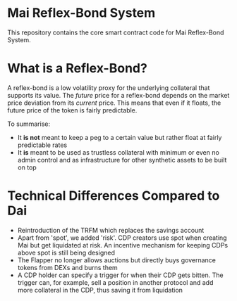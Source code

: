 # Mai Reflex-Bond System

This repository contains the core smart contract code for Mai Reflex-Bond System.

# What is a Reflex-Bond?

A reflex-bond is a low volatility proxy for the underlying collateral that supports its value. The _future_ price for a reflex-bond depends on the market price deviation from its _current_ price. This means that even if it floats, the future price of the token is fairly predictable.

To summarise:

- It __is not__ meant to keep a peg to a certain value but rather float at fairly predictable rates
- It __is__ meant to be used as trustless collateral with minimum or even no admin control and as infrastructure for other synthetic assets to be built on top

# Technical Differences Compared to Dai

- Reintroduction of the TRFM which replaces the savings account
- Apart from 'spot', we added 'risk'. CDP creators use spot when creating Mai but get liquidated at risk. An incentive mechanism for keeping CDPs above spot is still being designed
- The Flapper no longer allows auctions but directly buys governance tokens from DEXs and burns them
- A CDP holder can specify a trigger for when their CDP gets bitten. The trigger can, for example, sell a position in another protocol and add more collateral in the CDP, thus saving it from liquidation
